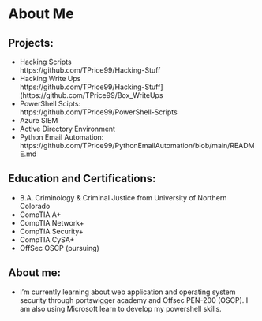 <h1>About Me</h1>
<h2>Projects:</h2>
<ul>
 <li>Hacking Scripts</li> https://github.com/TPrice99/Hacking-Stuff
 <li>Hacking Write Ups</li> https://github.com/TPrice99/Hacking-Stuff](https://github.com/TPrice99/Box_WriteUps
 <li>PowerShell Scipts:</li> https://github.com/TPrice99/PowerShell-Scripts
 <li>Azure SIEM</li> 
 <li>Active Directory Environment</li> 
 <li>Python Email Automation:</li> https://github.com/TPrice99/PythonEmailAutomation/blob/main/README.md

</ul>

<h2>Education and Certifications:</h2>
<ul>
  <li>B.A. Criminology & Criminal Justice from University of Northern Colorado</li>
  <li>CompTIA A+</li>
  <li>CompTIA Network+</li>
  <li>CompTIA Security+</li>
  <li>CompTIA CySA+</li>
  <li>OffSec OSCP (pursuing)</li>
</ul>

<h2>About me:</h2>
<ul>
  <li>I’m currently learning about web application and operating system security through portswigger academy and Offsec PEN-200 (OSCP). I am also using Microsoft learn to develop my powershell skills.</li>
</ul>
